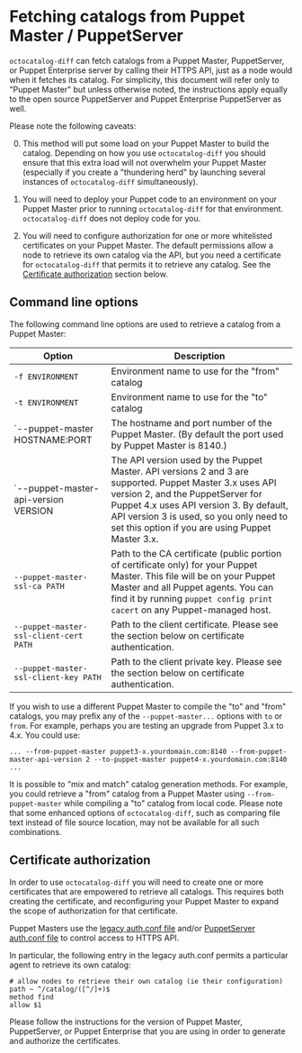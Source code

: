 # Fetching catalogs from Puppet Master / PuppetServer

`octocatalog-diff` can fetch catalogs from a Puppet Master, PuppetServer, or Puppet Enterprise server by calling their HTTPS API, just as a node would when it fetches its catalog. For simplicity, this document will refer only to "Puppet Master" but unless otherwise noted, the instructions apply equally to the open source PuppetServer and Puppet Enterprise PuppetServer as well.

Please note the following caveats:

0. This method will put some load on your Puppet Master to build the catalog. Depending on how you use `octocatalog-diff` you should ensure that this extra load will not overwhelm your Puppet Master (especially if you create a "thundering herd" by launching several instances of `octocatalog-diff` simultaneously).

0. You will need to deploy your Puppet code to an environment on your Puppet Master prior to running `octocatalog-diff` for that environment. `octocatalog-diff` does not deploy code for you.

0. You will need to configure authorization for one or more whitelisted certificates on your Puppet Master. The default permissions allow a node to retrieve its own catalog via the API, but you need a certificate for `octocatalog-diff` that permits it to retrieve any catalog. See the [Certificate authorization](#certificate-authorization) section below.

## Command line options

The following command line options are used to retrieve a catalog from a Puppet Master:

| Option | Description |
| ------ | ----------- |
| `-f ENVIRONMENT` | Environment name to use for the "from" catalog |
| `-t ENVIRONMENT` | Environment name to use for the "to" catalog |
| `--puppet-master HOSTNAME:PORT | The hostname and port number of the Puppet Master. (By default the port used by Puppet Master is 8140.) |
| `--puppet-master-api-version VERSION | The API version used by the Puppet Master. API versions 2 and 3 are supported. Puppet Master 3.x uses API version 2, and the PuppetServer for Puppet 4.x uses API version 3. By default, API version 3 is used, so you only need to set this option if you are using Puppet Master 3.x. |
| `--puppet-master-ssl-ca PATH` | Path to the CA certificate (public portion of certificate only) for your Puppet Master. This file will be on your Puppet Master and all Puppet agents. You can find it by running `puppet config print cacert` on any Puppet-managed host. |
| `--puppet-master-ssl-client-cert PATH` | Path to the client certificate. Please see the section below on certificate authentication. |
| `--puppet-master-ssl-client-key PATH` | Path to the client private key. Please see the section below on certificate authentication. |

If you wish to use a different Puppet Master to compile the "to" and "from" catalogs, you may prefix any of the `--puppet-master...` options with `to` or `from`. For example, perhaps you are testing an upgrade from Puppet 3.x to 4.x. You could use:

```
... --from-puppet-master puppet3-x.yourdomain.com:8140 --from-puppet-master-api-version 2 --to-puppet-master puppet4-x.yourdomain.com:8140 ...
```

It is possible to "mix and match" catalog generation methods. For example, you could retrieve a "from" catalog from a Puppet Master using `--from-puppet-master` while compiling a "to" catalog from local code. Please note that some enhanced options of `octocatalog-diff`, such as comparing file text instead of file source location, may not be available for all such combinations.

## Certificate authorization

In order to use `octocatalog-diff` you will need to create one or more certificates that are empowered to retrieve all catalogs. This requires both creating the certificate, and reconfiguring your Puppet Master to expand the scope of authorization for that certificate.

Puppet Masters use the [legacy auth.conf file](https://docs.puppet.com/puppet/latest/reference/config_file_auth.html) and/or [PuppetServer auth.conf file](https://docs.puppet.com/puppetserver/latest/config_file_auth.html) to control access to HTTPS API.

In particular, the following entry in the legacy auth.conf permits a particular agent to retrieve its own catalog:

```
# allow nodes to retrieve their own catalog (ie their configuration)
path ~ ^/catalog/([^/]+)$
method find
allow $1
```

Please follow the instructions for the version of Puppet Master, PuppetServer, or Puppet Enterprise that you are using in order to generate and authorize the certificates.
